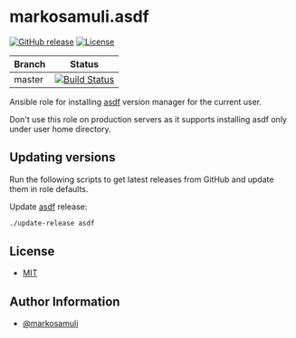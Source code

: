 # markosamuli.asdf

[![GitHub release](https://img.shields.io/github/release/markosamuli/ansible-asdf.svg)](https://github.com/markosamuli/ansible-asdf/releases)
[![License](https://img.shields.io/github/license/markosamuli/ansible-asdf.svg)](https://github.com/markosamuli/ansible-asdf/blob/master/LICENSE)

| Branch  | Status |
|---------|--------|
| master  | [![Build Status](https://travis-ci.org/markosamuli/ansible-asdf.svg?branch=master)](https://travis-ci.org/markosamuli/ansible-asdf)

Ansible role for installing [asdf] version manager for the current user.

Don't use this role on production servers as it supports installing asdf only
under user home directory.

[asdf]: https://asdf-vm.com

## Updating versions

Run the following scripts to get latest releases from GitHub and update them in
role defaults.

Update [asdf] release:

```bash
./update-release asdf
```

## License

* [MIT](LICENSE)

## Author Information

* [@markosamuli](https://github.com/markosamuli)
